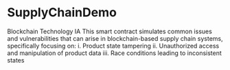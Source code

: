 # SupplyChainDemo
Blockchain Technology IA
This smart contract simulates common issues and vulnerabilities that can arise in blockchain-based supply chain systems, specifically focusing on:
i. Product state tampering
ii. Unauthorized access and manipulation of product data
iii. Race conditions leading to inconsistent states
